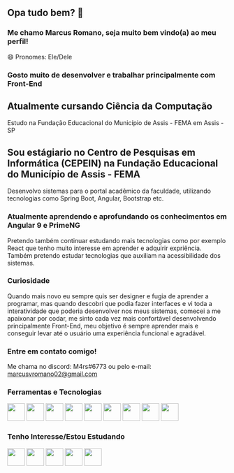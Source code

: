 ## Opa tudo bem? 👋
### Me chamo Marcus Romano, seja muito bem vindo(a) ao meu perfil!
😄 Pronomes: Ele/Dele

### Gosto muito de desenvolver e trabalhar principalmente com Front-End

## Atualmente cursando Ciência da Computação
Estudo na Fundação Educacional do Município de Assis - FEMA em Assis - SP

## Sou estágiario no Centro de Pesquisas em Informática (CEPEIN) na Fundação Educacional do Município de Assis - FEMA
Desenvolvo sistemas para o portal acadêmico da faculdade, utilizando tecnologias como Spring Boot, Angular, Bootstrap etc.

### Atualmente aprendendo e aprofundando os conhecimentos em Angular 9 e PrimeNG
Pretendo também continuar estudando mais tecnologias como por exemplo React que tenho muito interesse em aprender e adquirir expriência.
Também pretendo estudar tecnologias que auxiliam na acessibilidade dos sistemas.

### Curiosidade
Quando mais novo eu sempre quis ser designer e fugia de aprender a programar, mas quando descobri que podia fazer interfaces e 
vi toda a interatividade que poderia desenvolver nos meus sistemas, comecei a me apaixonar por codar, me sinto cada vez mais confortável
desenvolvendo principalmente Front-End, meu objetivo é sempre aprender mais e conseguir levar até o usuário uma experiência funcional
e agradável.

### Entre em contato comigo!
Me chama no discord: M4rs#6773
ou pelo e-mail: marcusvromano02@gmail.com

### Ferramentas e Tecnologias

<img src="https://cdn.jsdelivr.net/gh/devicons/devicon/icons/html5/html5-original.svg" width="40" height="40"/> <img src="https://cdn.jsdelivr.net/gh/devicons/devicon/icons/css3/css3-original.svg" width="40" height="40"/> <img src="https://cdn.jsdelivr.net/gh/devicons/devicon/icons/bootstrap/bootstrap-original.svg" width="40" height="40"/> <img src="https://cdn.jsdelivr.net/gh/devicons/devicon/icons/javascript/javascript-original.svg" width="40" height="40"/> <img src="https://cdn.jsdelivr.net/gh/devicons/devicon/icons/typescript/typescript-original.svg" width="40" height="40"/> <img src="https://cdn.jsdelivr.net/gh/devicons/devicon/icons/angularjs/angularjs-original.svg" width="40" height="40"/> <img src="https://cdn.jsdelivr.net/gh/devicons/devicon/icons/java/java-original.svg" width="40" height="40"/> 
<img src="https://cdn.jsdelivr.net/gh/devicons/devicon/icons/spring/spring-original.svg" width="40" height="40"/> 
<img src="https://cdn.jsdelivr.net/gh/devicons/devicon/icons/git/git-original.svg" width="40" height="40"/>

### Tenho Interesse/Estou Estudando
<img src="https://cdn.jsdelivr.net/gh/devicons/devicon/icons/react/react-original.svg" width="40" height="40"/> <img src="https://cdn.jsdelivr.net/gh/devicons/devicon/icons/nextjs/nextjs-original.svg" width="40" height="40"/> <img src="https://cdn.jsdelivr.net/gh/devicons/devicon/icons/vuejs/vuejs-original.svg" width="40" height="40"/> <img src="https://cdn.jsdelivr.net/gh/devicons/devicon/icons/dart/dart-original.svg" width="40" height="40"/> 
<img src="https://cdn.jsdelivr.net/gh/devicons/devicon/icons/flutter/flutter-original.svg" width="40" height="40"/>


